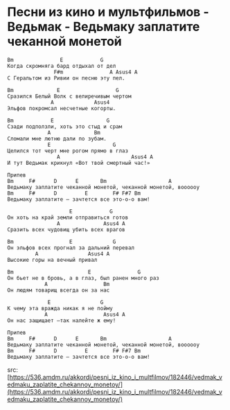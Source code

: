 # Песни из кино и мультфильмов - Ведьмак - Ведьмаку заплатите чеканной монетой

```chords
Bm               E            G
Когда скромняга бард отдыхал от дел
               F#m               A Asus4 A
С Геральтом из Ривии он песню эту пел.

Bm              E                  G
Сразился Белый Волк с велиречивым чертом
              A             Asus4
Эльфов покромсал несчетные когорты.

Bm            E                 G
Сзади подползли, хоть это стыд и срам
             A              Bm
Сломали мне лютню дали по зубам.
             E                    G
Целился тот черт мне рогом прямо в глаз
                A                       Asus4 A
И тут Ведьмак крикнул «Вот твой смертный час!»

Припев
Bm     F#      D      E       Bm                    A
Ведьмаку заплатите чеканной монетой, чеканной монетой, воооооу
Bm     F#      D         E        F# F#7 Bm
Ведьмаку заплатите – зачтется все это-о-о вам!

                    E            G
Он хоть на край земли отправиться готов
                A              Asus4 A
Сразить всех чудовищ убить всех врагов 

Bm                  E             G
Он эльфов всех прогнал за дальний перевал
         A                Asus4 A
Высокие горы на вечный привал

Bm                        E               G
Он бьет не в бровь, а в глаз, был ранен много раз
            A                  Bm
Он людям товарищ всегда он за нас

             E                G
К чему эта вражда никак я не пойму
            A                  Asus4 A
Он нас защищает —так налейте ж ему!

Припев
Bm     F#      D      E       Bm                    A
Ведьмаку заплатите чеканной монетой, чеканной монетой, воооооу
Bm     F#      D         E        F# F#7 Bm
Ведьмаку заплатите – зачтется все это-о-о вам!
```

src: [https://536.amdm.ru/akkordi/pesni_iz_kino_i_multfilmov/182446/vedmak_vedmaku_zaplatite_chekannoy_monetoy/](https://536.amdm.ru/akkordi/pesni_iz_kino_i_multfilmov/182446/vedmak_vedmaku_zaplatite_chekannoy_monetoy/)


